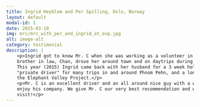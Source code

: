 ```yaml
---
title: Ingrid Heyblom and Per Spilling, Oslo, Norway
layout: default
modal-id: 1
date: 2015-03-10
img: mrc/mrc_with_per_and_ingrid_at_evp.jpg
alt: image-alt
category: testimonial
description: |
    <p>Ingrid got to know Mr. C when she was working as a volunteer in Phnom Penh in 2014 for 2 months. Mr. C and his
    brother in law, Chan, drove her around town and on daytrips during her whole stay, and they became good friends.
    This year (2015) Ingrid came back with her husband for a 3 week holiday in Cambodia. We used Mr. C as our
    "private driver" for many trips in and around Phnom Pehn, and a longer 3 day trip to Sen Monorom where we visited
    the Elephant Valley Project.</p>
    <p>Mr. C is an excellent driver and an all around nice guy with a warm heart. He speaks English very well, and we always
    enjoy his company. We give Mr. C our very best recommendation and will for sure use his services again on our next
    visit!</p>
---
```

